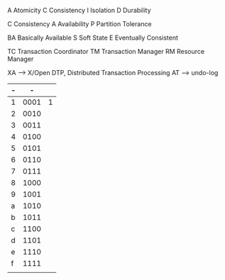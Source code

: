 A	Atomicity
C	Consistency
I	 Isolation
D  Durability

C	Consistency
A	Availability
P	Partition Tolerance

BA	Basically Available
S	 Soft State
E	 Eventually Consistent

TC		Transaction Coordinator
TM		Transaction Manager
RM		Resource Manager

XA   -->  X/Open DTP, Distributed Transaction Processing
AT	 -->  undo-log


| -   | -    |     |
| --- | ---- | --- |
| 1   | 0001 | 1   |
| 2   | 0010 |     |
| 3   | 0011 |     |
| 4   | 0100 |     |
| 5   | 0101 |     |
| 6   | 0110 |     |
| 7   | 0111 |     |
| 8   | 1000 |     |
| 9   | 1001 |     |
| a   | 1010 |     |
| b   | 1011 |     |
| c   | 1100 |     |
| d   | 1101 |     |
| e   | 1110 |     |
| f   | 1111 |     |
|     |      |     |




